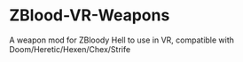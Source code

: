 # ZBlood-VR-Weapons
A weapon mod for ZBloody Hell to use in VR, compatible with Doom/Heretic/Hexen/Chex/Strife
